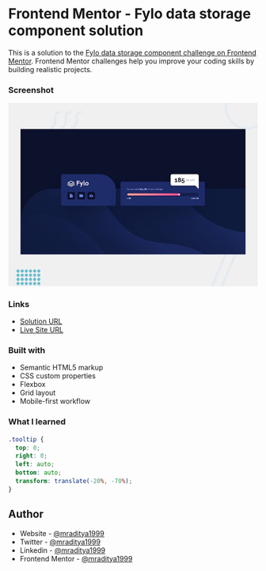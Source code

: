 # Frontend Mentor - Fylo data storage component solution

This is a solution to the [Fylo data storage component challenge on Frontend Mentor](https://www.frontendmentor.io/challenges/fylo-data-storage-component-1dZPRbV5n). Frontend Mentor challenges help you improve your coding skills by building realistic projects.

### Screenshot

[![Design preview for the Fylo data storage component coding challenge](./design/desktop-preview.jpg)](https://fm-14-fylo-data-storage-component.netlify.app)

### Links

- [Solution URL](https://www.frontendmentor.io/solutions/fylo-data-storage-component-F2o4SqXDQ8)
- [Live Site URL](https://fm-14-fylo-data-storage-component.netlify.app)

### Built with

- Semantic HTML5 markup
- CSS custom properties
- Flexbox
- Grid layout
- Mobile-first workflow

### What I learned

```css
.tooltip {
  top: 0;
  right: 0;
  left: auto;
  bottom: auto;
  transform: translate(-20%, -70%);
}
```

## Author

- Website - [@mraditya1999](https://www.adityayadav.live)
- Twitter - [@mraditya1999](https://twitter.com/mraditya1999)
- Linkedin - [@mraditya1999](https://www.linkedin.com/in/mraditya1999/)
- Frontend Mentor - [@mraditya1999](https://www.frontendmentor.io/profile/Aditya-oss-creator)
